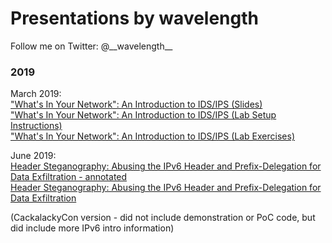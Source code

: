 # Presentations by wavelength

Follow me on Twitter:  @\_\_wavelength\_\_

### 2019
March 2019:<br/> 
["What's In Your Network": An Introduction to IDS/IPS (Slides)](/MAR19-DC919-SecurityOnion/DC919-MAR19-IDPS_Presentation.pdf)<br/>
["What's In Your Network": An Introduction to IDS/IPS (Lab Setup Instructions)](/MAR19-DC919-SecurityOnion/DC919-SecurityOnion-LabSetup.md)<br/>
["What's In Your Network": An Introduction to IDS/IPS (Lab Exercises)](/MAR19-DC919-SecurityOnion/DC919-SecurityOnion-LabExercises.md)

June 2019:<br/> 
[Header Steganography: Abusing the IPv6 Header and Prefix-Delegation for Data Exfiltration - annotated](/JUN19-CackalackyCon-HeaderSteganography/Header_Steganography-v1-annotations.pdf)<br/>
[Header Steganography: Abusing the IPv6 Header and Prefix-Delegation for Data Exfiltration](/JUN19-CackalackyCon-HeaderSteganography/Header_Steganography-v1-no_annotations.pdf)<br/>

(CackalackyCon version - did not include demonstration or PoC code, but did include more IPv6 intro information)

